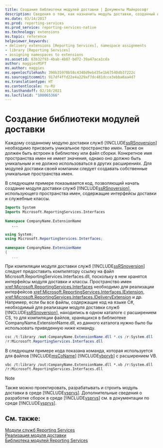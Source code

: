 ```yaml
---
title: Создание библиотеки модулей доставки | Документы Майкрософт
description: Сведения о том, как назначить модуль доставки, созданный в Reporting Services, в уникальное пространство имен и встроить его в библиотеку или файл сборки.
ms.date: 03/14/2017
ms.prod: reporting-services
ms.prod_service: reporting-services-native
ms.technology: extensions
ms.topic: reference
helpviewer_keywords:
- delivery extensions [Reporting Services], namespace assignments
- library [Reporting Services]
- assigning namespaces to extensions
ms.assetid: 63b32f93-4bab-4b07-bd72-39a47aca1cda
author: maggiesMSFT
ms.author: maggies
ms.openlocfilehash: 390b35970b58c4348d9ebd35e1b67540db37222c
ms.sourcegitcommit: 917df4ffd22e4a229af7dc481dcce3ebba0aa4d7
ms.translationtype: HT
ms.contentlocale: ru-RU
ms.lasthandoff: 02/10/2021
ms.locfileid: "100065366"
---
```

# <a name="creating-a-delivery-extension-library"></a>Создание библиотеки модулей доставки
  Каждому созданному модулю доставки служб [!INCLUDE[ssRSnoversion](../../../includes/ssrsnoversion-md.md)] необходимо присвоить уникальное пространство имен. Также он должен быть встроен в библиотеку или файл сборки. Конкретное имя пространства имен не имеет значения, однако оно должно быть уникальным и не должно использоваться в других расширениях. Для модулей доставки своей компании следует создавать собственные уникальные пространства имен.  
  
 В следующем примере показывается код, позволяющий начать создание модуля доставки служб [!INCLUDE[ssRSnoversion](../../../includes/ssrsnoversion-md.md)], использующего пространства имен, содержащие интерфейсы доставки и служебные классы.  
  
```vb  
Imports System  
Imports Microsoft.ReportingServices.Interfaces  
  
Namespace CompanyName.ExtensionName  
   ...  
```  
  
```csharp  
using System;  
using Microsoft.ReportingServices.Interfaces;  
  
namespace CompanyName.ExtensionName  
{  
   ...  
```  
  
 При компиляции модуля доставки служб [!INCLUDE[ssRSnoversion](../../../includes/ssrsnoversion-md.md)] следует предоставить компилятору ссылку на файл Microsoft.ReportingServices.Interfaces.dll, поскольку в нем хранятся интерфейсы модуля доставки и классы. Пространство имен <xref:Microsoft.ReportingServices.Interfaces> необходимо для реализации интерфейсов <xref:Microsoft.ReportingServices.Interfaces.IExtension>, <xref:Microsoft.ReportingServices.Interfaces.IDeliveryExtension> и др. Например, если бы все файлы, содержащие код на языке C#, необходимый для реализации модуля доставки служб [!INCLUDE[ssRSnoversion](../../../includes/ssrsnoversion-md.md)], находились в одном каталоге с расширением CS, то для компиляции файлов, хранящихся в библиотеке CompanyName.ExtensionName.dll, из данного каталога нужно было бы использовать приведенную ниже команду.  
  
```csharp  
csc /t:library /out:CompanyName.ExtensionName.dll *.cs /r:System.dll   
/r:Microsoft.ReportingServices.Interfaces.dll  
```  
  
 В следующем примере кода показана команда, которая используется для файлов [!INCLUDE[msCoName](../../../includes/msconame-md.md)] [!INCLUDE[vbprvb](../../../includes/vbprvb-md.md)] с расширением VB.  
  
```vb  
vbc /t:library /out:CompanyName.ExtensionName.dll *.vb /r:System.dll   
/r:Microsoft.ReportingServices.Interfaces.dll  
```  
  
> [!NOTE]  
>  Также можно проектировать, разрабатывать и строить модуль доставки в среде [!INCLUDE[vsprvs](../../../includes/vsprvs-md.md)]. Дополнительные сведения о разработке сборок в среде [!INCLUDE[vsprvs](../../../includes/vsprvs-md.md)] см. в документации по среде [!INCLUDE[vsprvs](../../../includes/vsprvs-md.md)].  
  
## <a name="see-also"></a>См. также:  
 [Модули служб Reporting Services](../../../reporting-services/extensions/reporting-services-extensions.md)   
 [Реализация модуля доставки](../../../reporting-services/extensions/delivery-extension/implementing-a-delivery-extension.md)   
 [Библиотека модулей Reporting Services](../../../reporting-services/extensions/reporting-services-extension-library.md)  
  
  

